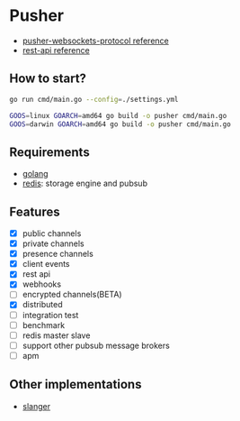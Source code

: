 # Pusher

* [pusher-websockets-protocol reference](https://pusher.com/docs/channels/library_auth_reference/pusher-websockets-protocol)
* [rest-api reference](https://pusher.com/docs/channels/library_auth_reference/rest-api)

## How to start?

```bash
go run cmd/main.go --config=./settings.yml

GOOS=linux GOARCH=amd64 go build -o pusher cmd/main.go
GOOS=darwin GOARCH=amd64 go build -o pusher cmd/main.go
```

## Requirements

* [golang](https://golang.org/)
* [redis](https://redis.io/): storage engine and pubsub

## Features

* [x] public channels
* [x] private channels
* [x] presence channels
* [x] client events
* [x] rest api
* [x] webhooks
* [ ] encrypted channels(BETA)
* [x] distributed
* [ ] integration test
* [ ] benchmark
* [ ] redis master slave
* [ ] support other pubsub message brokers
* [ ] apm

## Other implementations

* [slanger](https://github.com/stevegraham/slanger)
